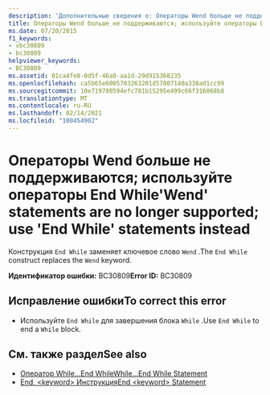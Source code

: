 ```yaml
---
description: 'Дополнительные сведения о: Операторы Wend больше не поддерживаются; Вместо этого используйте операторы End While'
title: Операторы Wend больше не поддерживаются; используйте операторы End While
ms.date: 07/20/2015
f1_keywords:
- vbc30809
- bc30809
helpviewer_keywords:
- BC30809
ms.assetid: 01ca4fe8-0d5f-46a0-aa1d-29d915368235
ms.openlocfilehash: ca5b65e6005703263201d57807140a338ad1cc99
ms.sourcegitcommit: 10e719780594efc781b15295e499c66f316068b8
ms.translationtype: MT
ms.contentlocale: ru-RU
ms.lasthandoff: 02/14/2021
ms.locfileid: "100454902"
---
```

# <a name="wend-statements-are-no-longer-supported-use-end-while-statements-instead"></a><span data-ttu-id="3b2e9-103">Операторы Wend больше не поддерживаются; используйте операторы End While</span><span class="sxs-lookup"><span data-stu-id="3b2e9-103">'Wend' statements are no longer supported; use 'End While' statements instead</span></span>

<span data-ttu-id="3b2e9-104">Конструкция `End While` заменяет ключевое слово `Wend` .</span><span class="sxs-lookup"><span data-stu-id="3b2e9-104">The `End While` construct replaces the `Wend` keyword.</span></span>  
  
 <span data-ttu-id="3b2e9-105">**Идентификатор ошибки:** BC30809</span><span class="sxs-lookup"><span data-stu-id="3b2e9-105">**Error ID:** BC30809</span></span>  
  
## <a name="to-correct-this-error"></a><span data-ttu-id="3b2e9-106">Исправление ошибки</span><span class="sxs-lookup"><span data-stu-id="3b2e9-106">To correct this error</span></span>  
  
- <span data-ttu-id="3b2e9-107">Используйте `End While` для завершения блока `While` .</span><span class="sxs-lookup"><span data-stu-id="3b2e9-107">Use `End While` to end a `While` block.</span></span>  
  
## <a name="see-also"></a><span data-ttu-id="3b2e9-108">См. также раздел</span><span class="sxs-lookup"><span data-stu-id="3b2e9-108">See also</span></span>

- [<span data-ttu-id="3b2e9-109">Оператор While…End While</span><span class="sxs-lookup"><span data-stu-id="3b2e9-109">While...End While Statement</span></span>](../language-reference/statements/while-end-while-statement.md)
- [<span data-ttu-id="3b2e9-110">End, \<keyword> Инструкция</span><span class="sxs-lookup"><span data-stu-id="3b2e9-110">End \<keyword> Statement</span></span>](../language-reference/statements/end-keyword-statement.md)
